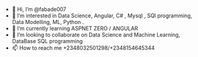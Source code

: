 - 👋 Hi, I’m @fabade007
- 👀 I’m interested in Data Science, Angular, C# , Mysql , SQl programming, Data Modelling, ML, Python .
- 🌱 I’m currently learning ASPNET ZERO / ANGULAR 
- 💞️ I’m looking to collaborate on Data Science and Machine Learning, DataBase SQL programming
- 📫 How to reach me +2348032501298/+2348154645344

<!---
fabade007/fabade007 is a ✨ special ✨ repository because its `README.md` (this file) appears on your GitHub profile.
You can click the Preview link to take a look at your changes.
--->
